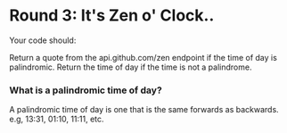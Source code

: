 # Round 3: It's Zen o' Clock..

Your code should:

Return a quote from the api.github.com/zen endpoint if the time of day is palindromic.
Return the time of day if the time is not a palindrome.

### What is a palindromic time of day?
A palindromic time of day is one that is the same forwards as backwards.
e.g, 13:31, 01:10, 11:11, etc.